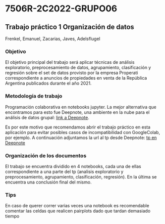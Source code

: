 # 7506R-2C2022-GRUPO06
## Trabajo práctico 1 Organización de datos 
Frenkel, Emanuel, Zacarias, Javes, Adelsflugel
### Objetivo
El objetivo principal del trabajo será aplicar técnicas de análisis exploratorio, preprocesamiento
de datos, agrupamiento, clasificación y regresión sobre el set de datos provisto por la empresa Properati correspondiente a
anuncios de propiedades en venta de la República Argentina publicados durante el año 2021.
### Metodología de trabajo
Programación colaborativa en notebooks jupyter. La mejor alternativa que encontramos para esto fue Deepnote, una ambiente en la nube para el análisis de datos grupal:
[link a Deepnote](https://deepnote.com/home).

Es por este motivo que recomendamos abrir el trabajo práctico en esta aplicación para evitar posibles casos de incompatibilidad con GoogleColab, por ejemplo. A continuación adjuntamos la url al tp desde Deepnote: [tp en Deepnote](https://deepnote.com/workspace/orga-de-datos-a1ca-7f916866-654b-4dff-a420-edb2828ad6cc/project/orga-fcb02109-3268-4805-81b4-1fba96795907/%2F7506R-2C2022-GRUPO06%2F7506R_TP1_GRUPO06_ENTREGA_N1.ipynb)

### Organización de los documentos
El trabajo se encuentra dividido en 4 notebooks, cada una de ellas correspondiente a una parte del tp (analisis exploratorio y preprocesamiento, agrupamiento, clasificación, regresión). En la última se encuentra una conclusión final del mismo.

### Tips
En caso de querer correr varias veces una notebook es recomendable comentar las celdas que realicen pairplots dado que tardan demasiado tiempo
